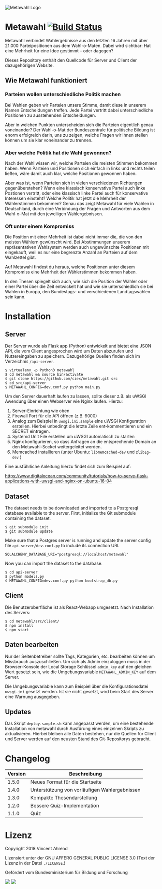 ![Metawahl Logo](https://raw.githubusercontent.com/ciex/metawahl/master/metawahl_logo.png)

# Metawahl [![Build Status](https://travis-ci.org/ciex/metawahl.svg?branch=master)](https://travis-ci.org/ciex/metawahl)

Metawahl verbindet Wahlergebnisse aus den letzten 16 Jahren mit über 21.000 Parteipositionen aus dem Wahl-o-Maten. Dabei wird sichtbar: Hat eine Mehrheit für eine Idee gestimmt – oder dagegen?

Dieses Repository enthält den Quellcode für Server und Client der dazugehörigen
Website.

## Wie Metawahl funktioniert

### Parteien wollen unterschiedliche Politik machen

Bei Wahlen geben wir Parteien unsere Stimme, damit diese in unserem Namen Entscheidungen treffen. Jede Partei vertritt dabei unterschiedliche Positionen zu ausstehenden Entscheidungen.

Aber in welchen Punkten unterscheiden sich die Parteien eigentlich genau voneinander? Der Wahl-o-Mat der Bundeszentrale für politische Bildung ist enorm erfolgreich darin, uns zu zeigen, welche Fragen wir ihnen stellen können um sie klar voneinander zu trennen.

### Aber welche Politik hat die Wahl gewonnen?

Nach der Wahl wissen wir, welche Parteien die meisten Stimmen bekommen haben. Wenn Parteien und Positionen sich einfach in links und rechts teilen ließen, wäre damit auch klar, welche Positionen gewonnen haben.

Aber was ist, wenn Parteien sich in vielen verschiedenen Richtungen gegenüberstehen? Wenn eine klassisch konservative Partei auch linke Postionen vertritt, oder eine klassisch linke Partei auch für konservative Interessen einsteht? Welche Politik hat jetzt die Mehrheit der Wählerstimmen bekommen? Genau das zeigt Metawahl für viele Wahlen in Deutschland, durch eine Verbindung der Fragen und Antworten aus dem Wahl-o-Mat mit den jeweiligen Wahlergebnissen.

### Oft unter einem Kompromiss

Die Position mit einer Mehrheit ist dabei nicht immer die, die von den meisten Wählern gewünscht wird. Bei Abstimmungen unserem repräsentativen Wahlsystem werden auch ungewünschte Positionen mit eingekauft, weil es nur eine begrenzte Anzahl an Parteien auf dem Wahlzettel gibt.

Auf Metawahl findest du heraus, welche Positionen unter diesem Kompromiss eine Mehrheit der Wählerstimmen bekommen haben.

In den Thesen spiegelt sich auch, wie sich die Position der Wähler oder einer Partei über die Zeit entwickelt hat und wie sie unterschiedlich sie bei Wahlen in Europa, den Bundestags- und verschiedenen Landtagswahlen sein kann.

# Installation

## Server

Der Server wurde als Flask app (Python) entwickelt und bietet eine JSON
API, die vom Client angesprochen wird um Daten abzurufen und Nutzereingaben 
zu speichern. Dazugehörige Quellen finden sich im Verzeichnis `/api-server`.

    $ virtualenv -p Python3 metawahl
    $ cd metawahl && source bin/activate
    $ git clone https://github.com/ciex/metawahl.git src
    $ cd src/api-server
    $ METAWAHL_CONFIG=dev.conf.py python main.py

Um den Server dauerhaft laufen zu lassen, sollte dieser z.B. als uWSGI Awendung 
über einen Webserver wie Nginx laufen. Hierzu:

1. Server-Einrichtung wie oben
2. Firewall Port für die API öffnen (z.B. 9000)
3. Analog zum Beispiel in `uwsgi.ini.sample` eine uWSGI Konfiguration 
erstellen. Hierbei unbedingt die letzte Zeile ent-kommentieren und ein SECRET eintragen.
4. Systemd Unit File erstellen um uWSGI automatisch zu starten
5. Nginx konfigurieren, so dass Anfragen an die entsprechende Domain an den 
Metawahl-Socket weitergeleitet werden.
6. Memcached installieren (unter Ubuntu: `libmemcached-dev` und `zlib1g-dev` )

Eine ausführliche Anleitung hierzu findet sich zum Beispiel auf:

https://www.digitalocean.com/community/tutorials/how-to-serve-flask-applications-with-uwsgi-and-nginx-on-ubuntu-16-04

## Dataset

The dataset needs to be downloaded and imported to a Postgresql database 
available to the server. First, initialize the Git submodule containing the 
dataset.

    $ git submodule init
    $ git submodule update

Make sure that a Postgres server is running and update the server config file 
`api-server/dev.conf.py` to include its connection URI.

    SQLALCHEMY_DATABASE_URI="postgresql://localhost/metawahl"

Now you can import the dataset to the database:

    $ cd api-server
    $ python models.py
    $ METAWAHL_CONFIG=dev.conf.py python bootstrap_db.py

## Client

Die Benutzeroberfläche ist als React-Webapp umgesetzt. Nach Installation des
Servers:

    $ cd metawahl/src/client/
    $ npm install
    $ npm start

## Daten bearbeiten

Nur der Seitenbetreiber sollte Tags, Kategorien, etc. bearbeiten können um 
Missbrauch auszuschließen. Um sich als Admin einzuloggen muss in der Browser-Konsole
der Local Storage Schlüssel `admin_key` auf den gleichen Wert gesetzt sein, wie
die Umgebungsvariable `METAWAHL_ADMIN_KEY` auf dem Server. 

Die Umgebungsvariable kann zum Beispiel über die Konfigurationsdatei `uwsgi.ini`
gesetzt werden. Ist sie nicht gesetzt, wird beim Start des Server eine 
Warnung ausgegeben. 

## Updates

Das Skript `deploy.sample.sh` kann angepasst werden, um eine bestehende 
Installation von metawahl durch Ausfürung eines einzelnen Skripts zu 
aktualisieren. Hierbei bleiben alle Daten bestehen, nur die Quellen für
Client und Server werden auf den neusten Stand des Git-Repositorys gebracht.

# Changelog

Version | Beschreibung
--------|--------------
1.5.0   | Neues Format für die Startseite
1.4.0   | Unterstützung von vorläufigen Wahlergebnissen
1.3.0   | Kompakte Thesendarstellung
1.2.0   | Bessere Quiz-Implementation
1.1.0   | Quiz

# Lizenz

Copyright 2018 Vincent Ahrend

Lizensiert unter der GNU AFFERO GENERAL PUBLIC LICENSE 3.0 (Text der Lizenz 
in der Datei `./LICENSE`.)

Gefördert vom Bundesministerium für Bildung und Forschung

![](https://raw.githubusercontent.com/ciex/mietlimbo/master/client/src/Graphics/logo-bmbf.svg?sanitize=true)
![](https://raw.githubusercontent.com/ciex/mietlimbo/master/client/src/Graphics/logo-okfn.svg?sanitize=true)
